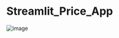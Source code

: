 # Streamlit_Price_App
![image](https://github.com/AILogoSkill/Streamlit_Price_App/assets/144710374/4d8a6df6-327e-42fe-90af-9d711397221a)



